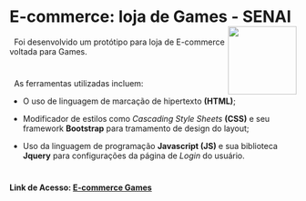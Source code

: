 # E-commerce: loja de Games - SENAI <img width="120" align="right" src="https://encrypted-tbn0.gstatic.com/images?q=tbn:ANd9GcQqvZDSgt089RcfdiasRBaYWPVtqPUJgDENLQ&usqp=CAU">

 &nbsp; Foi desenvolvido um protótipo para loja de E-commerce voltada para Games.
#
 &nbsp; As ferramentas utilizadas incluem: 
 
 - O uso de linguagem de marcação de hipertexto __(HTML)__;
 
 - Modificador de estilos como _Cascading Style Sheets_  __(CSS)__ e seu framework __Bootstrap__ para tramamento de design do layout;
 
- Uso da linguagem de programação __Javascript (JS)__ e sua biblioteca __Jquery__ para configurações da página de _Login_ do usuário.
#
**Link de Acesso: [E-commerce Games](https://brayan-sant.github.io/E-commerce-Games-SENAI/)**
